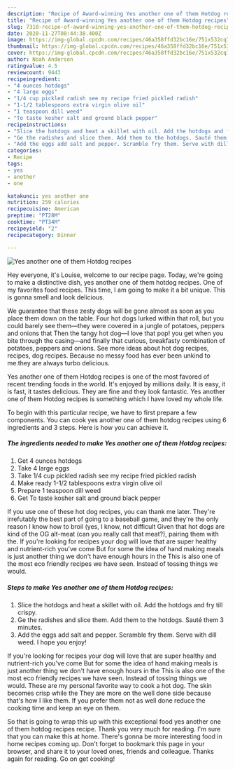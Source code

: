 ```yaml
---
description: "Recipe of Award-winning Yes another one of them Hotdog recipes"
title: "Recipe of Award-winning Yes another one of them Hotdog recipes"
slug: 7310-recipe-of-award-winning-yes-another-one-of-them-hotdog-recipes
date: 2020-11-27T08:44:38.400Z
image: https://img-global.cpcdn.com/recipes/46a358ffd32bc16e/751x532cq70/yes-another-one-of-them-hotdog-recipes-recipe-main-photo.jpg
thumbnail: https://img-global.cpcdn.com/recipes/46a358ffd32bc16e/751x532cq70/yes-another-one-of-them-hotdog-recipes-recipe-main-photo.jpg
cover: https://img-global.cpcdn.com/recipes/46a358ffd32bc16e/751x532cq70/yes-another-one-of-them-hotdog-recipes-recipe-main-photo.jpg
author: Noah Anderson
ratingvalue: 4.5
reviewcount: 9443
recipeingredient:
- "4 ounces hotdogs"
- "4 large eggs"
- "1/4 cup pickled radish see my recipe fried pickled radish"
- "1-1/2 tablespoons extra virgin olive oil"
- "1 teaspoon dill weed"
- "To taste kosher salt and ground black pepper"
recipeinstructions:
- "Slice the hotdogs and heat a skillet with oil. Add the hotdogs and fry till crispy."
- "Ge the radishes and slice them. Add them to the hotdogs. Sauté them 3 minutes."
- "Add the eggs add salt and pepper. Scramble fry them. Serve with dill weed. I hope you enjoy!"
categories:
- Recipe
tags:
- yes
- another
- one

katakunci: yes another one 
nutrition: 259 calories
recipecuisine: American
preptime: "PT28M"
cooktime: "PT34M"
recipeyield: "2"
recipecategory: Dinner

---
```



![Yes another one of them Hotdog recipes](https://img-global.cpcdn.com/recipes/46a358ffd32bc16e/751x532cq70/yes-another-one-of-them-hotdog-recipes-recipe-main-photo.jpg)

Hey everyone, it's Louise, welcome to our recipe page. Today, we're going to make a distinctive dish, yes another one of them hotdog recipes. One of my favorites food recipes. This time, I am going to make it a bit unique. This is gonna smell and look delicious.

We guarantee that these zesty dogs will be gone almost as soon as you place them down on the table. Four hot dogs lurked within that roll, but you could barely see them—they were covered in a jungle of potatoes, peppers and onions that Then the tangy hot dog—I love that pop! you get when you bite through the casing—and finally that curious, breakfasty combination of potatoes, peppers and onions. See more ideas about hot dog recipes, recipes, dog recipes. Because no messy food has ever been unkind to me.they are always turbo delicious.

Yes another one of them Hotdog recipes is one of the most favored of recent trending foods in the world. It's enjoyed by millions daily. It is easy, it is fast, it tastes delicious. They are fine and they look fantastic. Yes another one of them Hotdog recipes is something which I have loved my whole life.


To begin with this particular recipe, we have to first prepare a few components. You can cook yes another one of them hotdog recipes using 6 ingredients and 3 steps. Here is how you can achieve it.

<!--inarticleads1-->

##### The ingredients needed to make Yes another one of them Hotdog recipes:

1. Get 4 ounces hotdogs
1. Take 4 large eggs
1. Take 1/4 cup pickled radish see my recipe fried pickled radish
1. Make ready 1-1/2 tablespoons extra virgin olive oil
1. Prepare 1 teaspoon dill weed
1. Get To taste kosher salt and ground black pepper


If you use one of these hot dog recipes, you can thank me later. They&#39;re irrefutably the best part of going to a baseball game, and they&#39;re the only reason I know how to broil (yes, I know, not difficult Given that hot dogs are kind of the OG alt-meat (can you really call that meat?), pairing them with the. If you&#39;re looking for recipes your dog will love that are super healthy and nutrient-rich you&#39;ve come But for some the idea of hand making meals is just another thing we don&#39;t have enough hours in the This is also one of the most eco friendly recipes we have seen. Instead of tossing things we would. 

<!--inarticleads2-->

##### Steps to make Yes another one of them Hotdog recipes:

1. Slice the hotdogs and heat a skillet with oil. Add the hotdogs and fry till crispy.
1. Ge the radishes and slice them. Add them to the hotdogs. Sauté them 3 minutes.
1. Add the eggs add salt and pepper. Scramble fry them. Serve with dill weed. I hope you enjoy!


If you&#39;re looking for recipes your dog will love that are super healthy and nutrient-rich you&#39;ve come But for some the idea of hand making meals is just another thing we don&#39;t have enough hours in the This is also one of the most eco friendly recipes we have seen. Instead of tossing things we would. These are my personal favorite way to cook a hot dog. The skin becomes crisp while the They are more on the well done side because that&#39;s how I like them. If you prefer them not as well done reduce the cooking time and keep an eye on them. 

So that is going to wrap this up with this exceptional food yes another one of them hotdog recipes recipe. Thank you very much for reading. I'm sure that you can make this at home. There's gonna be more interesting food in home recipes coming up. Don't forget to bookmark this page in your browser, and share it to your loved ones, friends and colleague. Thanks again for reading. Go on get cooking!
